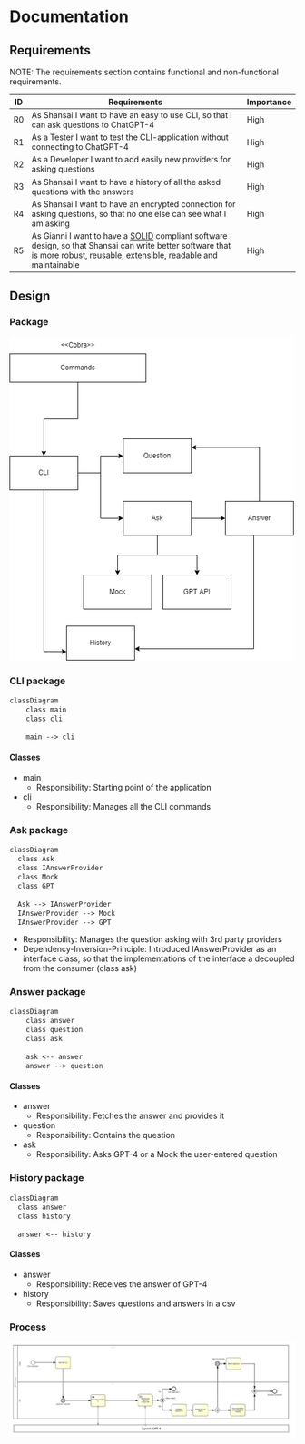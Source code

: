 # Documentation

## Requirements

NOTE: The requirements section contains functional and non-functional requirements.

| ID | Requirements | Importance |
| -- | ------------ | ---------- |
| R0 | As Shansai I want to have an easy to use CLI, so that I can ask questions to ChatGPT-4 | High |
| R1 | As a Tester I want to test the CLI-application without connecting to ChatGPT-4 | High |
| R2 | As a Developer I want to add easily new providers for asking questions | High |
| R3 | As Shansai I want to have a history of all the asked questions with the answers | High |
| R4 | As Shansai I want to have an encrypted connection for asking questions, so that no one else can see what I am asking | High |
| R5 | As Gianni I want to have a [SOLID](https://de.wikipedia.org/wiki/Prinzipien_objektorientierten_Designs#SOLID-Prinzipien) compliant software design, so that Shansai can write better software that is more robust, reusable, extensible, readable and maintainable | High |

## Design

### Package

![GPT-Cli Package diagram](doc/GPT-CLI_Package-diagram.drawio.png)

### CLI package

```mermaid
classDiagram
    class main
    class cli

    main --> cli
```

#### Classes

- main
  - Responsibility: Starting point of the application
- cli
  - Responsibility: Manages all the CLI commands

### Ask package

```mermaid
classDiagram
  class Ask
  class IAnswerProvider
  class Mock
  class GPT

  Ask --> IAnswerProvider
  IAnswerProvider --> Mock
  IAnswerProvider --> GPT
```

- Responsibility: Manages the question asking with 3rd party providers
- Dependency-Inversion-Principle: Introduced IAnswerProvider as an interface class, so that the implementations of the interface a decoupled from the consumer (class ask)

### Answer package

```mermaid
classDiagram
    class answer
    class question
    class ask

    ask <-- answer
    answer --> question
```

#### Classes

- answer
  - Responsibility: Fetches the answer and provides it
- question
  - Responsibility: Contains the question
- ask
  - Responsibility: Asks GPT-4 or a Mock the user-entered question

### History package

```mermaid
classDiagram
  class answer
  class history

  answer <-- history
```

#### Classes

- answer
  - Responsibility: Receives the answer of GPT-4
- history
  - Responsibility: Saves questions and answers in a csv

### Process

![Signavio process for GPT-cli](doc/gpt-cli-signavio-BPMN.jpg)
